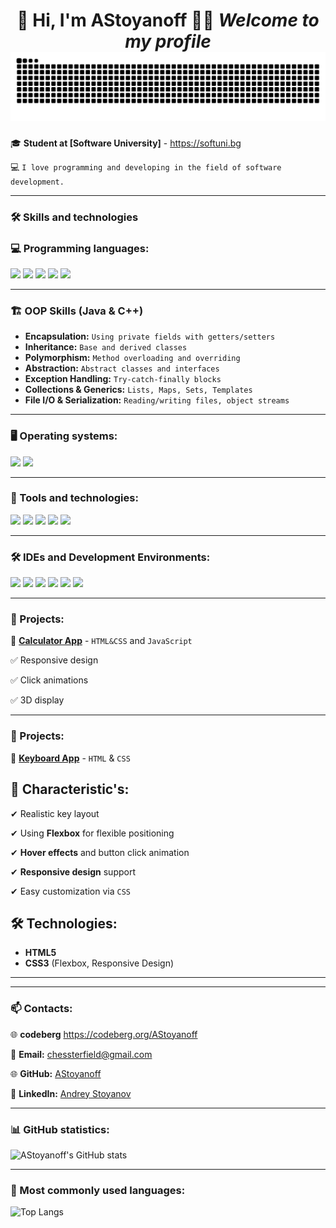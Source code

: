 <h1 align="center">
  👋 Hi, I'm AStoyanoff 🥷🏻 <em>Welcome to my profile</em>
    
  <br>
 <img src="https://raw.githubusercontent.com/BEPb/BEPb/output/github-contribution-grid-snake-dark.svg" alt="BEPb's github activity graph" style="max-width: 100%;">
</h1>

🎓 **Student at [Software University]** - https://softuni.bg

💻 `I love programming and developing in the field of software development.`

---

### 🛠️ Skills and technologies 

### 💻 Programming languages:
<p>
  <img src="https://img.shields.io/badge/C++-00599C?style=for-the-badge&logo=cplusplus&logoColor=white"/>
  
  <img src="https://img.shields.io/badge/Java-ED8B00?style=for-the-badge&logo=openjdk&logoColor=white"/>
  
  <img src="https://img.shields.io/badge/JavaScript-F7DF1E?style=for-the-badge&logo=javascript&logoColor=black"/>
  
  <img src="https://img.shields.io/badge/HTML5-E34F26?style=for-the-badge&logo=html5&logoColor=white"/>
  
  <img src="https://img.shields.io/badge/CSS3-1572B6?style=for-the-badge&logo=css3&logoColor=white"/>
  
</p>

---

### 🏗️ OOP Skills (Java & C++)

- **Encapsulation:** `Using private fields with getters/setters  `
- **Inheritance:** `Base and derived classes  `
- **Polymorphism:** `Method overloading and overriding  `
- **Abstraction:** `Abstract classes and interfaces  `
- **Exception Handling:** `Try-catch-finally blocks  `
- **Collections & Generics:** `Lists, Maps, Sets, Templates  `
- **File I/O & Serialization:** `Reading/writing files, object streams  `

---

### 🖥️ Operating systems:
<p>
  <img src="https://img.shields.io/badge/Windows-0078D6?style=for-the-badge&logo=windows&logoColor=white"/>
  
  <img src="https://img.shields.io/badge/Linux-FCC624?style=for-the-badge&logo=linux&logoColor=black"/>
</p>

---

### 🔧 Tools and technologies:
<p>
  <img src="https://img.shields.io/badge/Git-F05032?style=for-the-badge&logo=git&logoColor=white"/>
  <img src="https://img.shields.io/badge/GitHub-181717?style=for-the-badge&logo=github&logoColor=white"/>
  <img src="https://img.shields.io/badge/MySQL-4479A1?style=for-the-badge&logo=mysql&logoColor=white"/>
  <img src="https://img.shields.io/badge/SQL-336791?style=for-the-badge&logo=postgresql&logoColor=white"/>
  <img src="https://img.shields.io/badge/Spring%20Data-6DB33F?style=for-the-badge&logo=spring&logoColor=white"/>
</p>

---

### 🛠️ IDEs and Development Environments:
<p>
  <img src="https://img.shields.io/badge/Visual%20Studio-5C2D91?style=for-the-badge&logo=visual-studio&logoColor=white"/>
  
  <img src="https://img.shields.io/badge/VS%20Code-0078D4?style=for-the-badge&logo=visual-studio-code&logoColor=white"/>
  
  <img src="https://img.shields.io/badge/CLion-000000?style=for-the-badge&logo=clion&logoColor=white"/>
  
  <img src="https://img.shields.io/badge/IntelliJ%20IDEA-000000?style=for-the-badge&logo=intellij-idea&logoColor=white"/>
  
  <img src="https://img.shields.io/badge/Eclipse-2C2255?style=for-the-badge&logo=eclipse&logoColor=white"/>
  
  <img src="https://img.shields.io/badge/Sublime%20Text-FF9800?style=for-the-badge&logo=sublime-text&logoColor=white"/>
  
</p>

---

### 📂 Projects:
🔹 **[Calculator App](https://github.com/AStoyan0ff/Calculator/tree/master/src/Calcilators)** - `HTML&CSS` and `JavaScript`

✅ Responsive design

✅ Click animations

✅ 3D display 

---

### 📂 Projects:
🔹 **[Keyboard App](https://github.com/AStoyan0ff/KeyBoard)** - `HTML` & `CSS` 

## 🔑 Characteristic's: 

✔ Realistic key layout 

✔ Using **Flexbox** for flexible positioning

✔ **Hover effects** and button click animation

✔ **Responsive design** support 

✔ Easy customization via `CSS` 


## 🛠 Technologies:

- **HTML5**
- **CSS3** (Flexbox, Responsive Design)

---

---

### 📫 Contacts:
🌐 **codeberg** https://codeberg.org/AStoyanoff

📧 **Email:** chessterfield@gmail.com 

🌐 **GitHub:** [AStoyanoff](https://github.com/AStoyan0ff/AndreyStoyanov)

🔗 **LinkedIn:** [Andrey Stoyanov](https://www.linkedin.com/in/andrey-stoyanov-a2b055351)  

---


### 📊 GitHub statistics:
![AStoyanoff's GitHub stats](https://github-readme-stats.vercel.app/api?username=AStoyanoff&show_icons=true&theme=radical)

---

### 🚀 Most commonly used languages:
![Top Langs](https://github-readme-stats.vercel.app/api/top-langs/?username=AStoyanoff&layout=compact&theme=radical)
